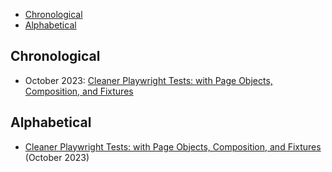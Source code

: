 
- [Chronological](#chronological)
- [Alphabetical](#alphabetical)

## Chronological
- October 2023: [Cleaner Playwright Tests: with Page Objects, Composition, and Fixtures](/talks/cleaner-playwright-tests/)

## Alphabetical

- [Cleaner Playwright Tests: with Page Objects, Composition, and Fixtures](/talks/cleaner-playwright-tests/) (October 2023)
